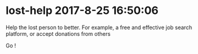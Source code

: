 # lost-help 2017-8-25 16:50:06
Help the lost person to better. For example, a free and effective job search platform, or accept donations from others


Go !

